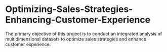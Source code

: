 # Optimizing-Sales-Strategies-Enhancing-Customer-Experience
The primary objective of this project is to conduct an integrated analysis of multidimensional datasets to optimize sales strategies and enhance customer experience.
